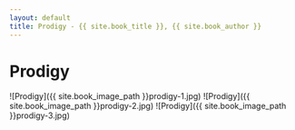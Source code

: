 ```yaml
---
layout: default
title: Prodigy - {{ site.book_title }}, {{ site.book_author }}
---
```


# Prodigy

![Prodigy]({{ site.book_image_path }}prodigy-1.jpg)
![Prodigy]({{ site.book_image_path }}prodigy-2.jpg)
![Prodigy]({{ site.book_image_path }}prodigy-3.jpg)
